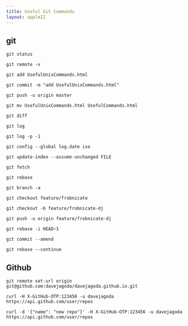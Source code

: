 ```yaml
---
title: Useful Git Commands
layout: appleII
---
```


git
---

`git status`

`git remote -v`

`git add UsefulUnixCommands.html`

`git commit -m "add UsefulUnixCommands.html"`

`git push -u origin master`

`git mv UsefulUnixCommands.html UsefulCommands.html`

`git diff`

`git log`

`git log -p -1`

`git config --global log.date iso`

`git update-index --assume-unchanged FILE`

`git fetch`

`git rebase`

`git branch -a`

`git checkout feature/frobnicate`

`git checkout -b feature/frobnicate-dj`

`git push -u origin feature/frobnicate-dj`

`git rebase -i HEAD~1`

`git commit --amend`

`git rebase --continue`

Github
------

`git remote set-url origin git@github.com:davejagoda/davejagoda.github.io.git`

`curl -H X-GitHub-OTP:123456 -u davejagoda https://api.github.com/user/repos`

`curl -d '{"name": "new repo"}' -H X-GitHub-OTP:123456 -u davejagoda https://api.github.com/user/repos`
